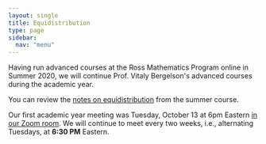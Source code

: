 ```yaml
---
layout: single
title: Equidistribution
type: page
sidebar:
  nav: "menu"
---
```


Having run advanced courses at the Ross Mathematics Program online in
Summer 2020, we will continue Prof. Vitaly Bergelson's advanced
courses during the academic year.

You can review the [notes on equidistribution](./Equidistribution_Notes.pdf)
from the summer course.

Our first academic year meeting was Tuesday, October 13 at 6pm Eastern
[in our Zoom
room](https://zoom.us/my/rossmath?pwd=R2dSMG1ETDltRVNGT2tvT1hDcEg5dz09).
We will continue to meet every two weeks, i.e., alternating Tuesdays,
at **6:30 PM** Eastern.


